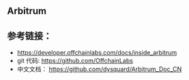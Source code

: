 ## Arbitrum


## 参考链接：
- https://developer.offchainlabs.com/docs/inside_arbitrum
- git 代码: https://github.com/OffchainLabs
- 中文文档： https://github.com/dysquard/Arbitrum_Doc_CN